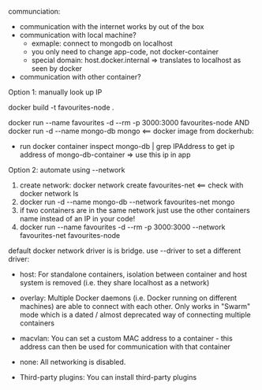communciation:
- communication with the internet works by out of the box
- communication with local machine?
    - exmaple: connect to mongodb on localhost
    - you only need to change app-code, not docker-container
    - special domain: host.docker.internal => translates to localhost as seen by docker
- communication with other container?

Option 1: manually look up IP

docker build -t favourites-node .

docker run --name favourites -d --rm -p 3000:3000 favourites-node
AND
docker run -d --name mongo-db mongo
<== docker image from dockerhub:
- run docker container inspect mongo-db | grep IPAddress to get ip address of mongo-db-container => use this ip in app

Option 2: automate using --network

1. create network:
docker network create favourites-net
<== check with docker network ls
2. docker run -d --name mongo-db --network favourites-net mongo
3. if two containers are in the same network just use the other containers name instead of an IP in your code!
4. docker run --name favourites -d --rm -p 3000:3000 --network favourites-net favourites-node

default docker network driver is is bridge. use --driver to set a different driver:
- host: For standalone containers, isolation between container and host system is removed (i.e. they share localhost as a network)

- overlay: Multiple Docker daemons (i.e. Docker running on different machines) are able to connect with each other. Only works in "Swarm" mode which is a dated / almost deprecated way of connecting multiple containers

- macvlan: You can set a custom MAC address to a container - this address can then be used for communication with that container

- none: All networking is disabled.

- Third-party plugins: You can install third-party plugins